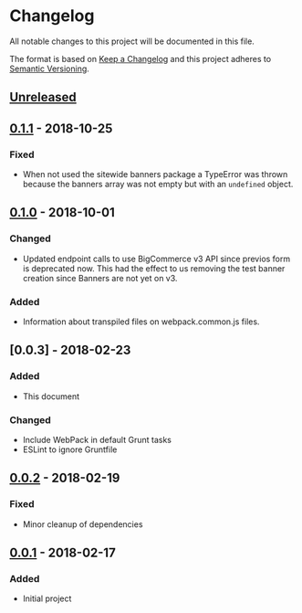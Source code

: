 # Changelog
All notable changes to this project will be documented in this file.

The format is based on [Keep a Changelog](http://keepachangelog.com/en/1.0.0/)
and this project adheres to [Semantic Versioning](http://semver.org/spec/v2.0.0.html).

## [Unreleased]

## [0.1.1] - 2018-10-25
### Fixed
- When not used the sitewide banners package a TypeError was thrown because the banners array was not empty but with an `undefined` object.

## [0.1.0] - 2018-10-01
### Changed
- Updated endpoint calls to use BigCommerce v3 API since previos form is deprecated now. This had the effect to us removing the test banner creation since Banners are not yet on v3.

### Added
- Information about transpiled files on webpack.common.js files.

## [0.0.3] - 2018-02-23
### Added
- This document

### Changed
- Include WebPack in default Grunt tasks
- ESLint to ignore Gruntfile

## [0.0.2] - 2018-02-19
### Fixed
- Minor cleanup of dependencies

## [0.0.1] - 2018-02-17
### Added
- Initial project

[Unreleased]: https://github.com/olivierlacan/keep-a-changelog/compare/v0.1.1...HEAD
[0.1.1]: https://github.com/olivierlacan/keep-a-changelog/compare/v0.1.0...v0.1.1
[0.1.0]: https://github.com/olivierlacan/keep-a-changelog/compare/v0.0.2...v0.1.0
[0.0.2]: https://github.com/olivierlacan/keep-a-changelog/compare/v0.0.1...v0.0.2
[0.0.1]: https://github.com/olivierlacan/keep-a-changelog/compare/v0.0.0...v0.0.1
